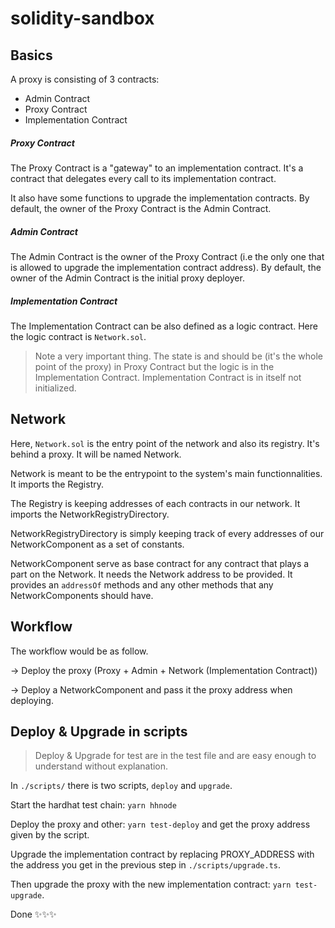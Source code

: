 # solidity-sandbox

## Basics

A proxy is consisting of 3 contracts:

-   Admin Contract
-   Proxy Contract
-   Implementation Contract

##### Proxy Contract

The Proxy Contract is a "gateway" to an implementation contract. It's a contract that delegates every call to its implementation contract.

It also have some functions to upgrade the implementation contracts. By default, the owner of the Proxy Contract is the Admin Contract.

##### Admin Contract

The Admin Contract is the owner of the Proxy Contract (i.e the only one that is allowed to upgrade the implementation contract address). By default, the owner of the Admin Contract is the initial proxy deployer.

##### Implementation Contract

The Implementation Contract can be also defined as a logic contract. Here the logic contract is `Network.sol`.

> Note a very important thing. The state is and should be (it's the whole point of the proxy) in Proxy Contract but the logic is in the Implementation Contract. Implementation Contract is in itself not initialized.

## Network

Here, `Network.sol` is the entry point of the network and also its registry. It's behind a proxy. It will be named Network.

Network is meant to be the entrypoint to the system's main functionnalities. It imports the Registry.

The Registry is keeping addresses of each contracts in our network. It imports the NetworkRegistryDirectory.

NetworkRegistryDirectory is simply keeping track of every addresses of our NetworkComponent as a set of constants.

NetworkComponent serve as base contract for any contract that plays a part on the Network. It needs the Network address to be provided. It provides an `addressOf` methods and any other methods that any NetworkComponents should have.

## Workflow

The workflow would be as follow.

-> Deploy the proxy (Proxy + Admin + Network (Implementation Contract))

-> Deploy a NetworkComponent and pass it the proxy address when deploying.

## Deploy & Upgrade in scripts

> Deploy & Upgrade for test are in the test file and are easy enough to understand without explanation.

In `./scripts/` there is two scripts, `deploy` and `upgrade`.

Start the hardhat test chain: `yarn hhnode`

Deploy the proxy and other: `yarn test-deploy` and get the proxy address given by the script.

Upgrade the implementation contract by replacing PROXY_ADDRESS with the address you get in the previous step in `./scripts/upgrade.ts`.

Then upgrade the proxy with the new implementation contract: `yarn test-upgrade`.

Done ✨✨✨
